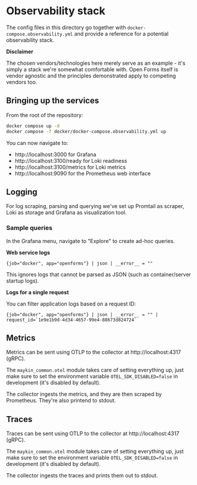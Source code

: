 # Observability stack

The config files in this directory go together with `docker-compose.observability.yml` and provide a
reference for a potential observability stack.

**Disclaimer**

The chosen vendors/technologies here merely serve as an example - it's simply a stack we're somewhat
comfortable with. Open Forms itself is vendor agnostic and the principles demonstrated apply to
competing vendors too.

## Bringing up the services

From the root of the repository:

```bash
docker compose up -d
docker compose -f docker/docker-compose.observability.yml up
```

You can now navigate to:

- http://localhost:3000 for Grafana
- http://localhost:3100/ready for Loki readiness
- http://localhost:3100/metrics for Loki metrics
- http://localhost:9090 for the Prometheus web interface

## Logging

For log scraping, parsing and querying we've set up Promtail as scraper, Loki as storage and Grafana
as visualization tool.

### Sample queries

In the Grafana menu, navigate to "Explore" to create ad-hoc queries.

**Web service logs**

```logql
{job="docker", app="openforms"} | json | __error__ = ""
```

This ignores logs that cannot be parsed as JSON (such as container/server startup logs).

**Logs for a single request**

You can filter application logs based on a request ID:

```logql
{job="docker", app="openforms"} | json | __error__ = "" | request_id=`1e9e1b9d-4d34-4657-99e4-88673d824724`
```

## Metrics

Metrics can be sent using OTLP to the collector at http://localhost:4317 (gRPC).

The `maykin_common.otel` module takes care of setting everything up, just make sure to set the
environment variable `OTEL_SDK_DISABLED=false` in development (it's disabled by default).

The collector ingests the metrics, and they are then scraped by Prometheus. They're also printend to
stdout.

## Traces

Traces can be sent using OTLP to the collector at http://localhost:4317 (gRPC).

The `maykin_common.otel` module takes care of setting everything up, just make sure to set the
environment variable `OTEL_SDK_DISABLED=false` in development (it's disabled by default).

The collector ingests the traces and prints them out to stdout.
